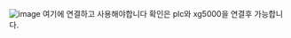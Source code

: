 ![image](https://github.com/user-attachments/assets/30d8cdeb-2ad9-4e6f-bb8f-ff41b4afaf61)
여기에 연결하고 사용해야합니다
확인은 plc와 xg5000을 연결후 가능합니다.
